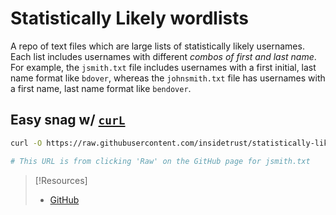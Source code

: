 
# Statistically Likely wordlists
A repo of text files which are large lists of statistically likely usernames. Each list includes usernames with different *combos of first and last name*. For example, the `jsmith.txt` file includes usernames with a first initial, last name format like `bdover`, whereas the `johnsmith.txt` file has usernames with a first name, last name format like `bendover`.
## Easy snag w/ [`curL`](../../../../../CLI-tools/linux/remote/curL.md)
```bash
curl -O https://raw.githubusercontent.com/insidetrust/statistically-likely-usernames/master/jsmith.txt

# This URL is from clicking 'Raw' on the GitHub page for jsmith.txt
```


> [!Resources]
> - [GitHub](https://github.com/insidetrust/statistically-likely-usernames/tree/master)

